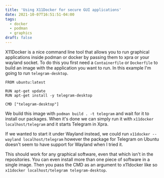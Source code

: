 ```yaml
---
title: 'Using X11Docker for secure GUI applications'
date: 2021-10-07T16:51:51-04:00
tags:
  - docker
  - podman
  - graphics
draft: false
---
```


X11Docker is a nice command line tool that allows you to run graphical
applications inside podman or docker by passing them to xpra or your wayland
socket. To do this you first need a `Containerfile` or `Dockerfile` to build an
image with the application you want to run. In this example I'm going to run
`telegram-desktop`.

```
FROM ubuntu:latest

RUN apt-get update
RUN apt-get install -y telegram-desktop

CMD ["telegram-desktop"]
```

We build this image with `podman build . -t telegram` and wait for it to
install our packages. When it's done we can simply run it with `x11docker
localhost/telegram` and it starts Telegram in Xpra.

If we wanted to start it under Wayland instead, we could run `x11docker
--wayland localhost/telegram` however the package for Telegram on Ubuntu
doesn't seem to have support for Wayland when I tried it.

This should work for any graphical software, even that which isn't in the
repositories. You can even install more than one piece of software in a single
image. Then you pass the CMD as an argument to x11docker like so `x11docker
localhost/telegram telegram-desktop`.
